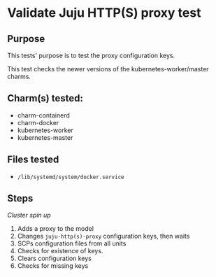# Validate Juju HTTP(S) proxy test

## Purpose

This tests' purpose is to test the proxy configuration keys.

This test checks the newer versions of the kubernetes-worker/master charms.

## Charm(s) tested:

- charm-containerd
- charm-docker
- kubernetes-worker
- kubernetes-master

## Files tested

- `/lib/systemd/system/docker.service`

## Steps
*Cluster spin up*

1. Adds a proxy to the model
2. Changes `juju-http(s)-proxy` configuration keys, then waits
3. SCPs configuration files from all units
4. Checks for existence of keys.
5. Clears configuration keys
6. Checks for missing keys
